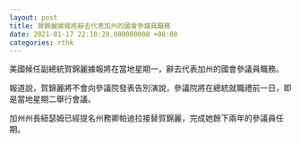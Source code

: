 ```yaml
---
layout: post
title: 賀錦麗據報將辭去代表加州的國會參議員職務
date: 2021-01-17 22:10:20.000000000 +08:00
categories: rthk
---
```


美國候任副總統賀錦麗據報將在當地星期一，辭去代表加州的國會參議員職務。

報道說，賀錦麗將不會向參議院發表告別演說，參議院將在總統就職禮前一日，即是當地星期二舉行會議。

加州州長紐瑟姆已經提名州務卿帕迪拉接替賀錦麗，完成她餘下兩年的參議員任期。
